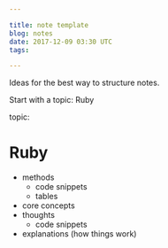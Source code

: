 ```yaml
---

title: note template
blog: notes
date: 2017-12-09 03:30 UTC
tags: 

---
```


Ideas for the best way to structure notes.

Start with a topic: Ruby

topic:
# Ruby



   * methods
       * code snippets
       * tables
   * core concepts
   * thoughts
       * code snippets
   * explanations (how things work)
  
